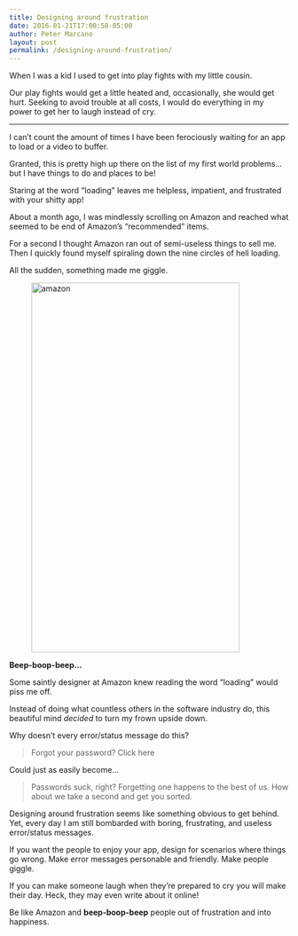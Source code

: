 ```yaml
---
title: Designing around frustration
date: 2016-01-21T17:00:58-05:00
author: Peter Marcano
layout: post
permalink: /designing-around-frustration/
---
```

When I was a kid I used to get into play fights with my little cousin.

Our play fights would get a little heated and, occasionally, she would get hurt. Seeking to avoid trouble at all costs, I would do everything in my power to get her to laugh instead of cry.

---

I can’t count the amount of times I have been ferociously waiting for an app to load or a video to buffer.

Granted, this is pretty high up there on the list of my first world problems… but I have things to do and places to be!

Staring at the word “loading” leaves me helpless, impatient, and frustrated with your shitty app!

About a month ago, I was mindlessly scrolling on Amazon and reached what seemed to be end of Amazon’s “recommended” items.

For a second I thought Amazon ran out of semi-useless things to sell me. Then I quickly found myself spiraling down the nine circles of hell loading.

All the sudden, something made me giggle.

<div class="wp-block-image">
  <figure class="aligncenter size-large"><img loading="lazy" width="375" height="667" src="https://i0.wp.com/beta.marcano.io/wp-content/uploads/2019/11/designing_around_frustration_1.png?resize=375%2C667&#038;ssl=1" alt="amazon" class="wp-image-126" srcset="https://i0.wp.com/marcano.io/wp-content/uploads/2019/11/designing_around_frustration_1.png?w=375&ssl=1 375w, https://i0.wp.com/marcano.io/wp-content/uploads/2019/11/designing_around_frustration_1.png?resize=169%2C300&ssl=1 169w" sizes="(max-width: 375px) 100vw, 375px" data-recalc-dims="1" /></figure>
</div>

**Beep-boop-beep…**

Some saintly designer at Amazon knew reading the word “loading” would piss me off.

Instead of doing what countless others in the software industry do, this beautiful mind _decided_ to turn my frown upside down.

Why doesn’t every error/status message do this?

> Forgot your password? Click here
    
Could just as easily become…

> Passwords suck, right? Forgetting one happens to the best of us. How about we take a second and get you sorted.

Designing around frustration seems like something obvious to get behind. Yet, every day I am still bombarded with boring, frustrating, and useless error/status messages.

If you want the people to enjoy your app, design for scenarios where things go wrong. Make error messages personable and friendly. Make people giggle.

If you can make someone laugh when they’re prepared to cry you will make their day. Heck, they may even write about it online!

Be like Amazon and **beep-boop-beep** people out of frustration and into happiness.
